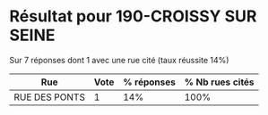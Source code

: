 # Résultat pour 190-CROISSY SUR SEINE

Sur 7 réponses dont 1 avec une rue cité (taux réussite 14%)

| Rue | Vote | % réponses | % Nb rues cités|
|-----|------|------------|----------------|
| RUE DES PONTS | 1 | 14% | 100%|
